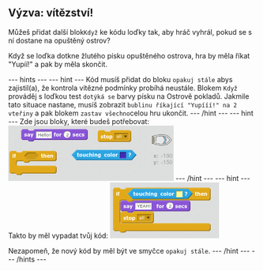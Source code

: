 ## Výzva: vítězství!

Můžeš přidat další blok`Když` ke kódu loďky tak, aby hráč vyhrál, pokud se s ní dostane na opuštěný ostrov?

Když se loďka dotkne žlutého písku opuštěného ostrova, hra by měla říkat "Yupíí!" a pak by měla skončit.

\--- hints \--- \--- hint \--- Kód musíš přidat do bloku `opakuj stále` abys zajistil(a), že kontrola vítězné podmínky probíhá neustále. Blokem `Když` prováděj s loďkou test `dotýká se` barvy písku na Ostrově pokladů. Jakmile tato situace nastane, musíš zobrazit `bublinu říkající "Yupííí!" na 2 vteřiny` a pak blokem `zastav všechno`celou hru ukončit. \--- /hint \--- \--- hint \--- Zde jsou bloky, které budeš potřebovat: ![screenshot](images/boat-win-blocks.png) \--- /hint \--- \--- hint \--- Takto by měl vypadat tvůj kód: ![screenshot](images/boat-win-code.png)

Nezapomeň, že nový kód by měl být ve smyčce `opakuj stále`. \--- /hint \--- \--- /hints \---